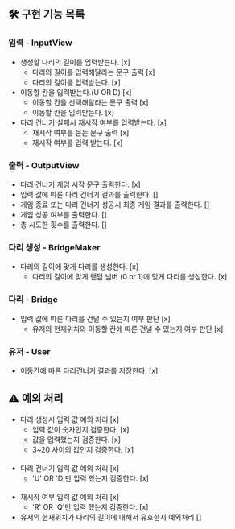 ## 🛠 구현 기능 목록

### 입력 - InputView
- 생성할 다리의 길이를 입력받는다. [x]
  - 다리의 길이를 입력해달라는 문구 출력 [x]
  - 다리의 길이를 입력받는다. [x]
- 이동할 칸을 입력받는다.(U OR D) [x]
  - 이동할 칸을 선택해달라는 문구 출력 [x]
  - 이동할 칸을 입력받는다. [x]
- 다리 건너기 실패시 재시작 여부를 입력받는다. [x]
  - 재시작 여부를 묻는 문구 출력 [x]
  - 재시작 여부를 입력 받는다. [x]
### 출력 - OutputView
- 다리 건너기 게임 시작 문구 출력한다. [x]
- 입력 값에 따른 다리 건너기 결과를 출력한다. []
- 게임 종료 또는 다리 건너기 성공시 최종 게임 결과를 출력한다. []
- 게임 성공 여부를 출력한다. []
- 총 시도한 횟수를 출력한다. []
### 다리 생성 - BridgeMaker
- 다리의 길이에 맞게 다리를 생성한다. [x]
  - 다리의 길이에 맞게 랜덤 넘버 (0 or 1)에 맞게 다리를 생성한다. [x]
### 다리 - Bridge
- 입력 값에 따른 다리를 건널 수 있는지 여부 판단 [x]
  - 유저의 현재위치와 이동할 칸에 따른 건널 수 있는지 여부 판단 [x]
### 유저 - User
- 이동칸에 따른 다리건너기 결과를 저장한다. [x]
## ⚠️ 예외 처리

- 다리 생성시 입력 값 예외 처리 [x]
    - 입력 값이 숫자인지 검증한다. [x]
    - 값을 입력했는지 검증한다. [x]
    - 3~20 사이의 값인지 검증한다. [x]
      <br><br>
- 다리 건너기 입력 값 예외 처리 [x]
    - 'U' OR 'D'만 입력 했는지 검증한다. [x]
      <br><br>
- 재시작 여부 입력 값 예외 처리 [x]
    - 'R' OR 'Q'만 입력 했는지 검증한다. [x]
- 유저의 현재위치가 다리의 길이에 대해서 유효한지 예외처리 []